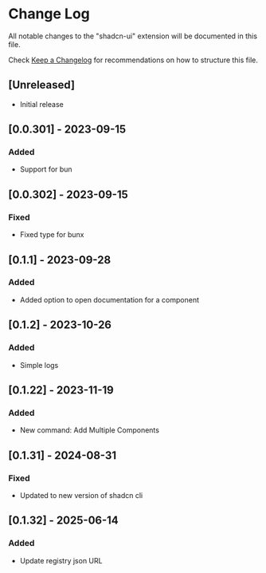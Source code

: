 # Change Log

All notable changes to the "shadcn-ui" extension will be documented in this file.

Check [Keep a Changelog](http://keepachangelog.com/) for recommendations on how to structure this file.

## [Unreleased]

- Initial release

## [0.0.301] - 2023-09-15

### Added

- Support for bun

## [0.0.302] - 2023-09-15

### Fixed

- Fixed type for bunx

## [0.1.1] - 2023-09-28

### Added

- Added option to open documentation for a component

## [0.1.2] - 2023-10-26

### Added

- Simple logs

## [0.1.22] - 2023-11-19

### Added

- New command: Add Multiple Components

## [0.1.31] - 2024-08-31

### Fixed

- Updated to new version of shadcn cli

## [0.1.32] - 2025-06-14

### Added

- Update registry json URL